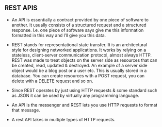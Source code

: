 ## REST APIS 

* An API is essentially a contract provided by one piece of software to another. It usually consists of a structured request and a structured response. I.e. one piece of software says give me this information formatted in this way and I’ll give you this data. 


* REST stands for representational state transfer. It is an architectural style for designing networked applications. It works by relying on a stateless, client-server communication protocol, almost always HTTP. REST was made to treat objects on the server side as resources that can be created, read, updated & destroyed. An example of a server side object would be a blog post or a user etc. This is usually stored in a database. You can create resources with a POST request, you can delete with a DELETE request  and so on. 

* Since REST operates by just using HTTP requests & some standard such as JSON it can be used by   virtually any programming language. 

* An API is the messenger and REST lets you use HTTP requests to format that message. 

* A rest API takes in multiple types of HTTP requests. 
